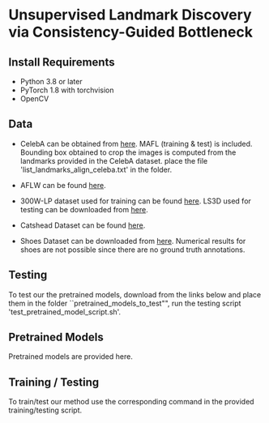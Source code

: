 # Unsupervised Landmark Discovery via Consistency-Guided Bottleneck

## Install Requirements
- Python 3.8 or later
- PyTorch 1.8 with torchvision
- OpenCV

## Data
- CelebA can be obtained from [here](http://www.robots.ox.ac.uk/~vgg/research/unsupervised_landmarks/resources/celeba.zip). 
MAFL (training & test) is included.
Bounding box obtained to crop the images is computed from the landmarks provided in the CelebA dataset.
place the file 'list_landmarks_align_celeba.txt' in the folder.

- AFLW can be found [here](http://www.robots.ox.ac.uk/~vgg/research/unsupervised_landmarks/resources/aflw_release-2.zip).
- 300W-LP dataset used for training can be found [here](https://drive.google.com/file/d/0B7OEHD3T4eCkVGs0TkhUWFN6N1k/view?usp=sharing).
LS3D used for testing can be downloaded from [here](https://www.adrianbulat.com/face-alignment).
- Catshead Dataset can be found [here](https://www.kaggle.com/datasets/crawford/cat-dataset).
- Shoes Dataset can be downloaded from [here](https://vision.cs.utexas.edu/projects/finegrained/utzap50k/). Numerical results for shoes are not possible since there are no ground truth annotations.

## Testing
To test our the pretrained models, download from the links below and place them in the folder ``pretrained_models_to_test"", run the testing script 'test_pretrained_model_script.sh'.

## Pretrained Models
Pretrained models are provided here.

## Training / Testing
To train/test our method use the corresponding command in the provided training/testing script.

